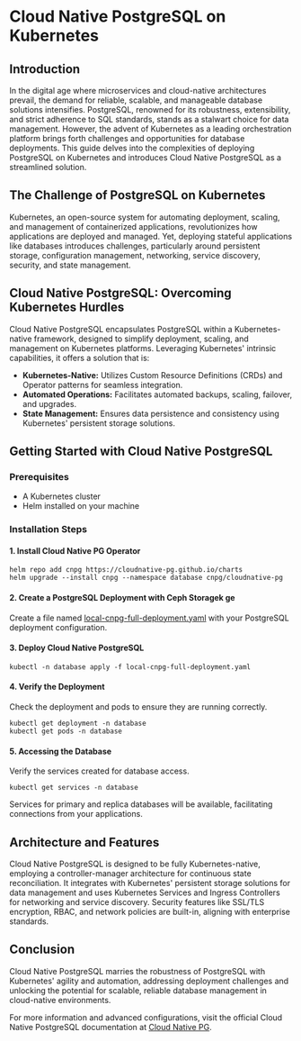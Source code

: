 # Cloud Native PostgreSQL on Kubernetes

## Introduction

In the digital age where microservices and cloud-native architectures prevail, the demand for reliable, scalable, and manageable database solutions intensifies. PostgreSQL, renowned for its robustness, extensibility, and strict adherence to SQL standards, stands as a stalwart choice for data management. However, the advent of Kubernetes as a leading orchestration platform brings forth challenges and opportunities for database deployments. This guide delves into the complexities of deploying PostgreSQL on Kubernetes and introduces Cloud Native PostgreSQL as a streamlined solution.

## The Challenge of PostgreSQL on Kubernetes

Kubernetes, an open-source system for automating deployment, scaling, and management of containerized applications, revolutionizes how applications are deployed and managed. Yet, deploying stateful applications like databases introduces challenges, particularly around persistent storage, configuration management, networking, service discovery, security, and state management. 

## Cloud Native PostgreSQL: Overcoming Kubernetes Hurdles

Cloud Native PostgreSQL encapsulates PostgreSQL within a Kubernetes-native framework, designed to simplify deployment, scaling, and management on Kubernetes platforms. Leveraging Kubernetes' intrinsic capabilities, it offers a solution that is:

- **Kubernetes-Native:** Utilizes Custom Resource Definitions (CRDs) and Operator patterns for seamless integration.
- **Automated Operations:** Facilitates automated backups, scaling, failover, and upgrades.
- **State Management:** Ensures data persistence and consistency using Kubernetes' persistent storage solutions.

## Getting Started with Cloud Native PostgreSQL

### Prerequisites

- A Kubernetes cluster
- Helm installed on your machine

### Installation Steps

#### 1. Install Cloud Native PG Operator

```shell
helm repo add cnpg https://cloudnative-pg.github.io/charts
helm upgrade --install cnpg --namespace database cnpg/cloudnative-pg
```

#### 2. Create a PostgreSQL Deployment with Ceph Storagek ge

Create a file named [local-cnpg-full-deployment.yaml](./local-cnpg-full-deployment.yaml) with your PostgreSQL deployment configuration.

#### 3. Deploy Cloud Native PostgreSQL

```shell
kubectl -n database apply -f local-cnpg-full-deployment.yaml
```

#### 4. Verify the Deployment

Check the deployment and pods to ensure they are running correctly.

```shell
kubectl get deployment -n database
kubectl get pods -n database
```

#### 5. Accessing the Database

Verify the services created for database access.

```shell
kubectl get services -n database
```

Services for primary and replica databases will be available, facilitating connections from your applications.

## Architecture and Features

Cloud Native PostgreSQL is designed to be fully Kubernetes-native, employing a controller-manager architecture for continuous state reconciliation. It integrates with Kubernetes' persistent storage solutions for data management and uses Kubernetes Services and Ingress Controllers for networking and service discovery. Security features like SSL/TLS encryption, RBAC, and network policies are built-in, aligning with enterprise standards.

## Conclusion

Cloud Native PostgreSQL marries the robustness of PostgreSQL with Kubernetes' agility and automation, addressing deployment challenges and unlocking the potential for scalable, reliable database management in cloud-native environments.

For more information and advanced configurations, visit the official Cloud Native PostgreSQL documentation at [Cloud Native PG](https://cloudnative-pg.io/).